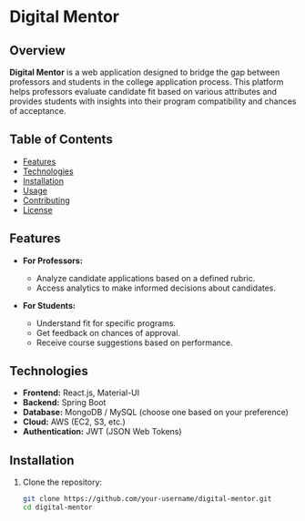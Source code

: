 # Digital Mentor

## Overview
**Digital Mentor** is a web application designed to bridge the gap between professors and students in the college application process. This platform helps professors evaluate candidate fit based on various attributes and provides students with insights into their program compatibility and chances of acceptance.

## Table of Contents
- [Features](#features)
- [Technologies](#technologies)
- [Installation](#installation)
- [Usage](#usage)
- [Contributing](#contributing)
- [License](#license)

## Features
- **For Professors:**
  - Analyze candidate applications based on a defined rubric.
  - Access analytics to make informed decisions about candidates.

- **For Students:**
  - Understand fit for specific programs.
  - Get feedback on chances of approval.
  - Receive course suggestions based on performance.

## Technologies
- **Frontend:** React.js, Material-UI
- **Backend:** Spring Boot
- **Database:** MongoDB / MySQL (choose one based on your preference)
- **Cloud:** AWS (EC2, S3, etc.)
- **Authentication:** JWT (JSON Web Tokens)

## Installation
1. Clone the repository:
   ```bash
   git clone https://github.com/your-username/digital-mentor.git
   cd digital-mentor
